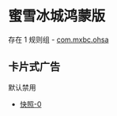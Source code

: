 # 蜜雪冰城鸿蒙版

存在 1 规则组 - [com.mxbc.ohsa](/src/apps/com.mxbc.ohsa.ts)

## 卡片式广告

默认禁用

- [快照-0](https://i.gkd.li/import/13728113)
